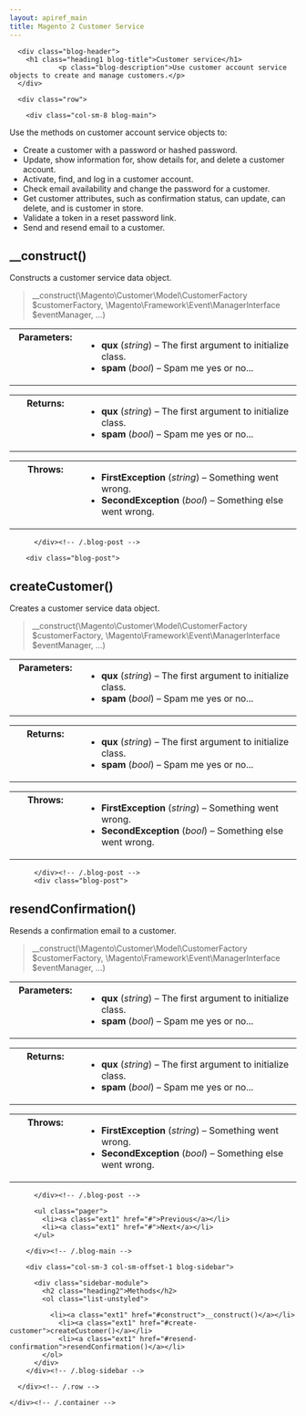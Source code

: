 ```yaml
---
layout: apiref_main
title: Magento 2 Customer Service
---
```

 
 <div class="container">

      <div class="blog-header">
        <h1 class="heading1 blog-title">Customer service</h1>
                <p class="blog-description">Use customer account service objects to create and manage customers.</p>
      </div>

      <div class="row">

        <div class="col-sm-8 blog-main">
<p>Use the methods on customer account service objects to:</p>
<ul>
    <li>Create a customer with a password or hashed password.</li>
    <li>Update, show information for, show details for, and delete a customer account.</li>
    <li>Activate, find, and log in a customer account.</li>
    <li>Check email availability and change the password for a customer.</li>
    <li>Get customer attributes, such as confirmation status, can update, can delete, and is customer in store.</li>
    <li>Validate a token in a reset password link.</li>
    <li>Send and resend email to a customer.</li></ul>

<div class="blog-post">

<h2 id="construct" class="heading2">__construct()</h2>
<p class="blog-description">Constructs a customer service data object.</p>

<blockquote class="codesample">
              <p>__construct(\Magento\Customer\Model\CustomerFactory $customerFactory, 
              \Magento\Framework\Event\ManagerInterface $eventManager, ...)</p>
            </blockquote> <!-- /.blockquote -->
<dl><dt><table class="docutils field-list" frame="void" rules="none"  width="400">
<colgroup><col width="25%" class="field-name">
<col  width="75%" class="field-body">
</colgroup><tbody valign="top">
<tr class="field-odd field"><th class="field-name">Parameters:</th><td class="field-body"><ul class="first last simple">
<li><strong>qux</strong> (<em>string</em>) – The first argument to initialize class.</li>
<li><strong>spam</strong> (<em>bool</em>) – Spam me yes or no...</li>
</ul>
</td>
</tr>
</tbody>
</table></dt>
<dd><p></p></dd>
<dt>
<table class="docutils field-list" frame="void" rules="none" width="400">
<colgroup><col  width="25%" class="field-name">
<col  width="75%" class="field-body">
</colgroup><tbody valign="top">
<tr class="field-odd field"><th class="field-name">Returns:</th><td class="field-body"><ul class="first last simple">
<li><strong>qux</strong> (<em>string</em>) – The first argument to initialize class.</li>
<li><strong>spam</strong> (<em>bool</em>) – Spam me yes or no...</li>
</ul>
</td>
</tr>
</tbody>
</table>
</dt>
<dd><p></p></dd>
<dt>
<table class="docutils field-list" frame="void" rules="none" width="400">
<colgroup><col  width="25%" class="field-name">
<col  width="75%" class="field-body">
</colgroup><tbody valign="top">
<tr class="field-odd field"><th class="field-name">Throws:</th><td class="field-body"><ul class="first last simple">
<li><strong>FirstException</strong> (<em>string</em>) – Something went wrong.</li>
<li><strong>SecondException</strong> (<em>bool</em>) – Something else went wrong.</li>
</ul>
</td>
</tr>
</tbody>
</table>
</dt>
<dd></dd>
</dl>
           
          </div><!-- /.blog-post -->

        <div class="blog-post">

<h2 id="create-customer" class="heading2">createCustomer()</h2>
<p class="blog-description">Creates a customer service data object.</p>

<blockquote class="codesample">
              <p>__construct(\Magento\Customer\Model\CustomerFactory $customerFactory, 
              \Magento\Framework\Event\ManagerInterface $eventManager, ...)</p>
            </blockquote> <!-- /.blockquote -->
<dl><dt><table class="docutils field-list" frame="void" rules="none"  width="400">
<colgroup><col width="25%" class="field-name">
<col  width="75%" class="field-body">
</colgroup><tbody valign="top">
<tr class="field-odd field"><th class="field-name">Parameters:</th><td class="field-body"><ul class="first last simple">
<li><strong>qux</strong> (<em>string</em>) – The first argument to initialize class.</li>
<li><strong>spam</strong> (<em>bool</em>) – Spam me yes or no...</li>
</ul>
</td>
</tr>
</tbody>
</table></dt>
<dd><p></p></dd>
<dt>
<table class="docutils field-list" frame="void" rules="none" width="400">
<colgroup><col  width="25%" class="field-name">
<col  width="75%" class="field-body">
</colgroup><tbody valign="top">
<tr class="field-odd field"><th class="field-name">Returns:</th><td class="field-body"><ul class="first last simple">
<li><strong>qux</strong> (<em>string</em>) – The first argument to initialize class.</li>
<li><strong>spam</strong> (<em>bool</em>) – Spam me yes or no...</li>
</ul>
</td>
</tr>
</tbody>
</table>
</dt>
<dd><p></p></dd>
<dt>
<table class="docutils field-list" frame="void" rules="none" width="400">
<colgroup><col  width="25%" class="field-name">
<col  width="75%" class="field-body">
</colgroup><tbody valign="top">
<tr class="field-odd field"><th class="field-name">Throws:</th><td class="field-body"><ul class="first last simple">
<li><strong>FirstException</strong> (<em>string</em>) – Something went wrong.</li>
<li><strong>SecondException</strong> (<em>bool</em>) – Something else went wrong.</li>
</ul>
</td>
</tr>
</tbody>
</table>
</dt>
<dd></dd>
</dl>
           
          </div><!-- /.blog-post -->
          <div class="blog-post">

<h2 id="resend-confirmation" class="heading2">resendConfirmation()</h2>
<p class="blog-description">Resends a confirmation email to a customer.</p>

<blockquote class="codesample">
              <p>__construct(\Magento\Customer\Model\CustomerFactory $customerFactory, 
              \Magento\Framework\Event\ManagerInterface $eventManager, ...)</p>
            </blockquote> <!-- /.blockquote -->
<dl><dt><table class="docutils field-list" frame="void" rules="none"  width="400">
<colgroup><col width="25%" class="field-name">
<col  width="75%" class="field-body">
</colgroup><tbody valign="top">
<tr class="field-odd field"><th class="field-name">Parameters:</th><td class="field-body"><ul class="first last simple">
<li><strong>qux</strong> (<em>string</em>) – The first argument to initialize class.</li>
<li><strong>spam</strong> (<em>bool</em>) – Spam me yes or no...</li>
</ul>
</td>
</tr>
</tbody>
</table></dt>
<dd><p></p></dd>
<dt>
<table class="docutils field-list" frame="void" rules="none" width="400">
<colgroup><col  width="25%" class="field-name">
<col  width="75%" class="field-body">
</colgroup><tbody valign="top">
<tr class="field-odd field"><th class="field-name">Returns:</th><td class="field-body"><ul class="first last simple">
<li><strong>qux</strong> (<em>string</em>) – The first argument to initialize class.</li>
<li><strong>spam</strong> (<em>bool</em>) – Spam me yes or no...</li>
</ul>
</td>
</tr>
</tbody>
</table>
</dt>
<dd><p></p></dd>
<dt>
<table class="docutils field-list" frame="void" rules="none" width="400">
<colgroup><col  width="25%" class="field-name">
<col  width="75%" class="field-body">
</colgroup><tbody valign="top">
<tr class="field-odd field"><th class="field-name">Throws:</th><td class="field-body"><ul class="first last simple">
<li><strong>FirstException</strong> (<em>string</em>) – Something went wrong.</li>
<li><strong>SecondException</strong> (<em>bool</em>) – Something else went wrong.</li>
</ul>
</td>
</tr>
</tbody>
</table>
</dt>
<dd></dd>
</dl>
           
          </div><!-- /.blog-post -->

          <ul class="pager">
            <li><a class="ext1" href="#">Previous</a></li>
            <li><a class="ext1" href="#">Next</a></li>
          </ul>

        </div><!-- /.blog-main -->

        <div class="col-sm-3 col-sm-offset-1 blog-sidebar">
         
          <div class="sidebar-module">
            <h2 class="heading2">Methods</h2>
            <ol class="list-unstyled">

              <li><a class="ext1" href="#construct">__construct()</a></li>    
                <li><a class="ext1" href="#create-customer">createCustomer()</a></li>
                <li><a class="ext1" href="#resend-confirmation">resendConfirmation()</a></li>
            </ol>
          </div>
        </div><!-- /.blog-sidebar -->

      </div><!-- /.row -->

    </div><!-- /.container -->



